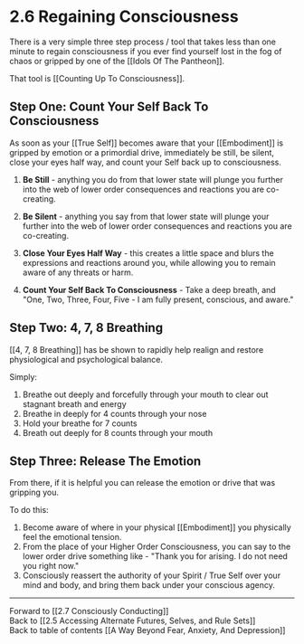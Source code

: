# 2.6 Regaining Consciousness

There is a very simple three step process / tool that takes less than one minute to regain consciousness if you ever find yourself lost in the fog of chaos or gripped by one of the [[Idols Of The Pantheon]]. 

That tool is [[Counting Up To Consciousness]]. 

## Step One: Count Your Self Back To Consciousness

As soon as your [[True Self]] becomes aware that your [[Embodiment]] is gripped by emotion or a primordial drive, immediately be still, be silent, close your eyes half way, and count your Self back up to consciousness. 

1. **Be Still** - anything you do from that lower state will plunge you further into the web of lower order consequences and reactions you are co-creating. 

2. **Be Silent** - anything you say from that lower state will plunge your further into the web of lower order consequences and reactions you are co-creating. 

3. **Close Your Eyes Half Way** - this creates a little space and blurs the expressions and reactions around you, while allowing you to remain aware of any threats or harm. 

4. **Count Your Self Back To Consciousness** - Take a deep breath, and "One, Two, Three, Four, Five - I am fully present, conscious, and aware." 

## Step Two: 4, 7, 8 Breathing

[[4, 7, 8 Breathing]] has be shown to rapidly help realign and restore physiological and psychological balance. 

Simply: 

1. Breathe out deeply and forcefully through your mouth to clear out stagnant breath and energy
2. Breathe in deeply for 4 counts through your nose   
3. Hold your breathe for 7 counts  
4. Breath out deeply for 8 counts through your mouth 

## Step Three: Release The Emotion 

From there, if it is helpful you can release the emotion or drive that was gripping you. 

To do this: 

1. Become aware of where in your physical [[Embodiment]] you physically feel the emotional tension. 
2. From the place of your Higher Order Consciousness, you can say to the lower order drive something like - "Thank you for arising. I do not need you right now."  
3. Consciously reassert the authority of your Spirit / True Self over your mind and body, and bring them back under your conscious agency. 


___

Forward to [[2.7 Consciously Conducting]]      
Back to [[2.5 Accessing Alternate Futures, Selves, and Rule Sets]]      
Back to table of contents [[A Way Beyond Fear, Anxiety, And Depression]]    